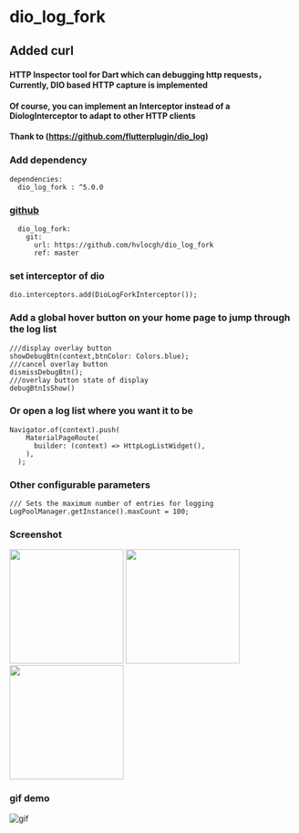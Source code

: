 
# dio_log_fork
## Added curl
#### HTTP Inspector tool for Dart which can debugging http requests，Currently, DIO based HTTP capture is implemented
#### Of course, you can implement an Interceptor instead of a DiologInterceptor to adapt to other HTTP clients
#### Thank to (https://github.com/flutterplugin/dio_log)

### Add dependency
```
dependencies: 
  dio_log_fork : ^5.0.0
```
### [github](https://github.com/hvlocgh/dio_log_fork)
```
  dio_log_fork:
    git:
      url: https://github.com/hvlocgh/dio_log_fork
      ref: master
```
### set interceptor of dio
```
dio.interceptors.add(DioLogForkInterceptor());
```
### Add a global hover button on your home page to jump through the log list
```
///display overlay button
showDebugBtn(context,btnColor: Colors.blue);
///cancel overlay button
dismissDebugBtn();
///overlay button state of display
debugBtnIsShow()
```
### Or open a log list where you want it to be
``` 
Navigator.of(context).push(
    MaterialPageRoute(
      builder: (context) => HttpLogListWidget(),
    ),
  );  
```
### Other configurable parameters
```
/// Sets the maximum number of entries for logging
LogPoolManager.getInstance().maxCount = 100;
```

### Screenshot 
<img src="https://raw.githubusercontent.com/flutterplugin/dio_log/develop/images/log_list.jpg" width="200">      
<img src="https://raw.githubusercontent.com/flutterplugin/dio_log/develop/images/log_request.jpg" width="200">
<img src="https://raw.githubusercontent.com/flutterplugin/dio_log/develop/images/log_response.jpg" width="200">

### gif demo 
![gif](https://raw.githubusercontent.com/flutterplugin/dio_log/develop/images/dio_log_example.gif)